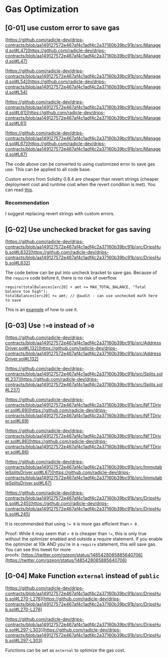 
# Gas Optimization

## [G-01] use custom error to save gas

[https://github.com/radicle-dev/drips-contracts/blob/aa149127572e467af4c1adf4c2a37160b39bc91b/src/Managed.sol#L47](https://github.com/radicle-dev/drips-contracts/blob/aa149127572e467af4c1adf4c2a37160b39bc91b/src/Managed.sol#L47)

[https://github.com/radicle-dev/drips-contracts/blob/aa149127572e467af4c1adf4c2a37160b39bc91b/src/Managed.sol#L54](https://github.com/radicle-dev/drips-contracts/blob/aa149127572e467af4c1adf4c2a37160b39bc91b/src/Managed.sol#L54)

[https://github.com/radicle-dev/drips-contracts/blob/aa149127572e467af4c1adf4c2a37160b39bc91b/src/Managed.sol#L61](https://github.com/radicle-dev/drips-contracts/blob/aa149127572e467af4c1adf4c2a37160b39bc91b/src/Managed.sol#L61)

[https://github.com/radicle-dev/drips-contracts/blob/aa149127572e467af4c1adf4c2a37160b39bc91b/src/Managed.sol#L67](https://github.com/radicle-dev/drips-contracts/blob/aa149127572e467af4c1adf4c2a37160b39bc91b/src/Managed.sol#L67)

The code above can be converted to using customized error to save gas use. This can be applied to all code base. 

Custom errors from Solidity 0.8.4 are cheaper than revert strings (cheaper deployment cost and runtime cost when the revert condition is met). You can read [this](https://blog.soliditylang.org/2021/04/21/custom-errors/).

### Recommendation

I suggest replacing revert strings with custom errors.

## [G-02] Use unchecked bracket for gas saving

[https://github.com/radicle-dev/drips-contracts/blob/aa149127572e467af4c1adf4c2a37160b39bc91b/src/DripsHub.sol#L632](https://github.com/radicle-dev/drips-contracts/blob/aa149127572e467af4c1adf4c2a37160b39bc91b/src/DripsHub.sol#L632)

The code below can be put into uncheck bracket to save gas. Because of the `require` code before it, there is no risk of overflow. 

```solidity
require(totalBalances[erc20] + amt <= MAX_TOTAL_BALANCE, "Total balance too high");
totalBalances[erc20] += amt; // @audit - can use unchecked math here to save
```

This is an [example](https://github.com/OpenZeppelin/openzeppelin-contracts/blob/785f65183c3ca6826cb0d4c160f65f4f92e33460/contracts/token/ERC20/ERC20.sol#L257-L260) of how to use it. 

## [G-03] Use `!=0` instead of `>0`

[https://github.com/radicle-dev/drips-contracts/blob/aa149127572e467af4c1adf4c2a37160b39bc91b/src/AddressDriver.sol#L132](https://github.com/radicle-dev/drips-contracts/blob/aa149127572e467af4c1adf4c2a37160b39bc91b/src/AddressDriver.sol#L132)

[https://github.com/radicle-dev/drips-contracts/blob/aa149127572e467af4c1adf4c2a37160b39bc91b/src/Splits.sol#L237](https://github.com/radicle-dev/drips-contracts/blob/aa149127572e467af4c1adf4c2a37160b39bc91b/src/Splits.sol#L237)

[https://github.com/radicle-dev/drips-contracts/blob/aa149127572e467af4c1adf4c2a37160b39bc91b/src/NFTDriver.sol#L69](https://github.com/radicle-dev/drips-contracts/blob/aa149127572e467af4c1adf4c2a37160b39bc91b/src/NFTDriver.sol#L69)

[https://github.com/radicle-dev/drips-contracts/blob/aa149127572e467af4c1adf4c2a37160b39bc91b/src/NFTDriver.sol#L86](https://github.com/radicle-dev/drips-contracts/blob/aa149127572e467af4c1adf4c2a37160b39bc91b/src/NFTDriver.sol#L86)

[https://github.com/radicle-dev/drips-contracts/blob/aa149127572e467af4c1adf4c2a37160b39bc91b/src/ImmutableSplitsDriver.sol#L67](https://github.com/radicle-dev/drips-contracts/blob/aa149127572e467af4c1adf4c2a37160b39bc91b/src/ImmutableSplitsDriver.sol#L67)

[https://github.com/radicle-dev/drips-contracts/blob/aa149127572e467af4c1adf4c2a37160b39bc91b/src/DripsHub.sol#L245](https://github.com/radicle-dev/drips-contracts/blob/aa149127572e467af4c1adf4c2a37160b39bc91b/src/DripsHub.sol#L245)

It is recommended that using `!= 0` is more gas efficient than `> 0` .

Proof: While it may seem that `> 0` is cheaper than `!=`, this is only true without the optimizer enabled and outside a require statement. If you enable the optimizer at 10k AND you're in a `require` statement, this will save gas. You can see this tweet for more proofs: [https://twitter.com/gzeon/status/1485428085885640706](https://twitter.com/gzeon/status/1485428085885640706)

## [G-04] **Make Function `external` instead of `public`**

[https://github.com/radicle-dev/drips-contracts/blob/aa149127572e467af4c1adf4c2a37160b39bc91b/src/DripsHub.sol#L270-L276](https://github.com/radicle-dev/drips-contracts/blob/aa149127572e467af4c1adf4c2a37160b39bc91b/src/DripsHub.sol#L270-L276)

[https://github.com/radicle-dev/drips-contracts/blob/aa149127572e467af4c1adf4c2a37160b39bc91b/src/DripsHub.sol#L297-L303](https://github.com/radicle-dev/drips-contracts/blob/aa149127572e467af4c1adf4c2a37160b39bc91b/src/DripsHub.sol#L297-L303)

Functions can be set as `external` to optimize the gas cost.